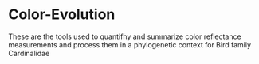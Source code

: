 # Color-Evolution
 
These are the tools used to quantifhy and summarize color reflectance measurements and process them in a phylogenetic context for Bird family Cardinalidae
